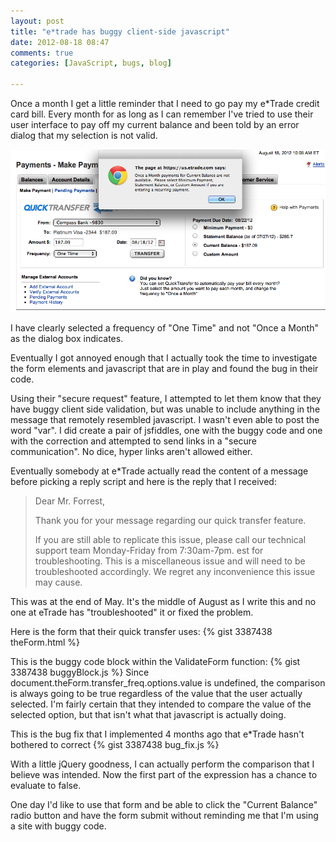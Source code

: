 ```yaml
---
layout: post
title: "e*trade has buggy client-side javascript"
date: 2012-08-18 08:47
comments: true
categories: [JavaScript, bugs, blog]

---
```


Once a month I get a little reminder that I need to go pay my e*Trade credit card bill. Every month for as long as I can remember I've tried to use their user interface to pay off my current balance and been told by an error dialog that my selection is not valid.

<img src="/public/images/eTrade_Error.png" alt="Error Message"/>

I have clearly selected a frequency of "One Time" and not "Once a Month" as the dialog box indicates.

Eventually I got annoyed enough that I actually took the time to investigate the form elements and javascript that are in play and found the bug in their code.

Using their "secure request" feature, I attempted to let them know that they have buggy client side validation, but was unable to include anything in the message that remotely resembled javascript. I wasn't even able to post the word "var". I did create a pair of jsfiddles, one with the buggy code and one with the correction and attempted to send links in a "secure communication". No dice, hyper links aren't allowed either.

Eventually somebody at e*Trade actually read the content of a message before picking a reply script and here is the reply that I received:

>Dear Mr. Forrest,
>
>Thank you for your message regarding our quick transfer feature.
>
>If you are still able to replicate this issue, please call our technical support
>team Monday-Friday from 7:30am-7pm. est for troubleshooting.
>This is a miscellaneous issue and will need to be troubleshooted accordingly.
>We regret any inconvenience this issue may cause.


This was at the end of May. It's the middle of August as I write this and no one at eTrade has "troubleshooted" it or fixed the problem.

Here is the form that their quick transfer uses:
{% gist 3387438 theForm.html %}

This is the buggy code block within the ValidateForm function:
{% gist 3387438 buggyBlock.js %}
Since document.theForm.transfer_freq.options.value is undefined, the comparison is always going to be true regardless of the value that the user actually selected. I'm fairly certain that they intended to compare the value of the selected option, but that isn't what that javascript is actually doing.


This is the bug fix that I implemented 4 months ago that e*Trade hasn't bothered to correct
{% gist 3387438 bug_fix.js %}


With a little jQuery goodness, I can actually perform the comparison that I believe was intended. Now the first part of the expression has a chance to evaluate to false.

One day I'd like to use that form and be able to click the "Current Balance" radio button and have the form submit without reminding me that I'm using a site with buggy code.

